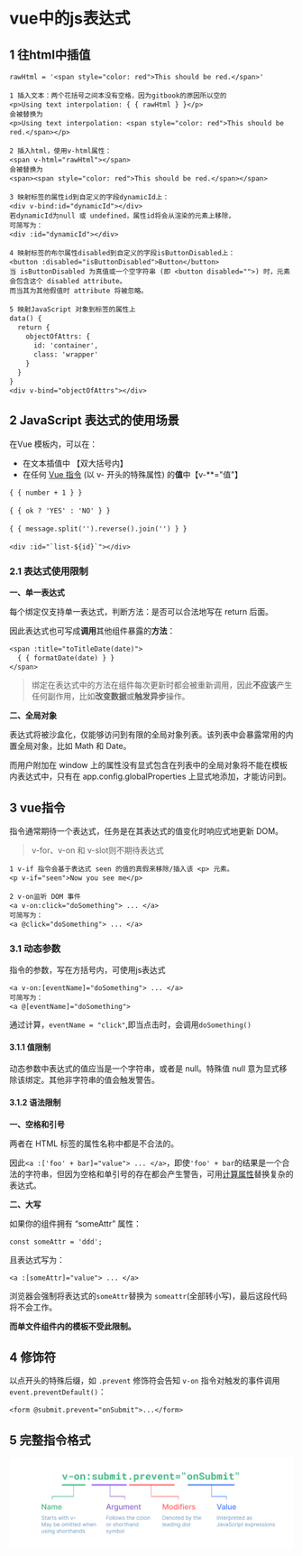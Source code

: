 # vue中的js表达式

## 1 往html中插值

```
rawHtml = '<span style="color: red">This should be red.</span>'

1 插入文本：两个花括号之间本没有空格，因为gitbook的原因所以空的
<p>Using text interpolation: { { rawHtml } }</p>
会被替换为
<p>Using text interpolation: <span style="color: red">This should be red.</span></p>

2 插入html，使用v-html属性：
<span v-html="rawHtml"></span>
会被替换为
<span><span style="color: red">This should be red.</span></span>

3 映射标签的属性id到自定义的字段dynamicId上：
<div v-bind:id="dynamicId"></div>
若dynamicId为null 或 undefined，属性id将会从渲染的元素上移除，
可简写为：
<div :id="dynamicId"></div>

4 映射标签的布尔属性disabled到自定义的字段isButtonDisabled上：
<button :disabled="isButtonDisabled">Button</button>
当 isButtonDisabled 为真值或一个空字符串 (即 <button disabled="">) 时，元素会包含这个 disabled attribute。
而当其为其他假值时 attribute 将被忽略。

5 映射JavaScript 对象到标签的属性上
data() {
  return {
    objectOfAttrs: {
      id: 'container',
      class: 'wrapper'
    }
  }
}
<div v-bind="objectOfAttrs"></div>
```

## 2 JavaScript 表达式的使用场景

在Vue 模板内，可以在：

* 在文本插值中 【双大括号内】
* 在任何 [Vue 指令]() (以 v- 开头的特殊属性) 的**值**中【v-**="值"】

```
{ { number + 1 } }

{ { ok ? 'YES' : 'NO' } }

{ { message.split('').reverse().join('') } }

<div :id="`list-${id}`"></div>
```

### 2.1 表达式使用限制

**一、单一表达式**

每个绑定仅支持单一表达式，判断方法：是否可以合法地写在 return 后面。

因此表达式也可写成**调用**其他组件暴露的**方法**：

```
<span :title="toTitleDate(date)">
  { { formatDate(date) } }
</span>
```

>绑定在表达式中的方法在组件每次更新时都会被重新调用，因此**不应该**产生任何副作用，比如**改变数据**或**触发异步**操作。

**二、全局对象**

表达式将被沙盒化，仅能够访问到有限的全局对象列表。该列表中会暴露常用的内置全局对象，比如 Math 和 Date。

而用户附加在 window 上的属性没有显式包含在列表中的全局对象将不能在模板内表达式中，只有在 app.config.globalProperties 上显式地添加，才能访问到。

## 3 vue指令

指令通常期待一个表达式，任务是在其表达式的值变化时响应式地更新 DOM。

>v-for、v-on 和 v-slot则不期待表达式

```
1 v-if 指令会基于表达式 seen 的值的真假来移除/插入该 <p> 元素。
<p v-if="seen">Now you see me</p>

2 v-on监听 DOM 事件
<a v-on:click="doSomething"> ... </a>
可简写为：
<a @click="doSomething"> ... </a>
```

### 3.1 动态参数

指令的参数，写在方括号内，可使用js表达式
```
<a v-on:[eventName]="doSomething"> ... </a>
可简写为：
<a @[eventName]="doSomething">
```

通过计算，`eventName = "click"`,即当点击时，会调用`doSomething()`

#### 3.1.1 值限制

动态参数中表达式的值应当是一个字符串，或者是 null。特殊值 null 意为显式移除该绑定。其他非字符串的值会触发警告。

#### 3.1.2 语法限制

**一、空格和引号**

两者在 HTML 标签的属性名称中都是不合法的。

因此`<a :['foo' + bar]="value"> ... </a>`，即使`'foo' + bar`的结果是一个合法的字符串，但因为空格和单引号的存在都会产生警告，可用[计算属性]()替换复杂的表达式。

**二、大写**

如果你的组件拥有 “someAttr” 属性：

```
const someAttr = 'ddd';
```

且表达式写为：

```
<a :[someAttr]="value"> ... </a>
```

浏览器会强制将表达式的`someAttr`替换为 `someattr`(全部转小写)，最后这段代码将不会工作。

**而单文件组件内的模板不受此限制。**

## 4 修饰符

以点开头的特殊后缀，如 `.prevent` 修饰符会告知 `v-on` 指令对触发的事件调用 `event.preventDefault()`：

```
<form @submit.prevent="onSubmit">...</form>
```

## 5 完整指令格式

![](media/1.png)